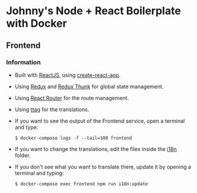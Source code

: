 # Johnny's Node + React Boilerplate with Docker

## Frontend

### Information

- Built with [ReactJS](https://reactjs.org/), using [create-react-app](https://reactjs.org/docs/create-a-new-react-app.html).

- Using [Redux](https://redux.js.org/) and [Redux Thunk](https://github.com/reduxjs/redux-thunk) for global state management.

- Using [React Router](https://reacttraining.com/react-router/) for the route management.

- Using [ttag](https://ttag.js.org/) for the translations.

- If you want to see the output of the Frontend service, open a terminal and type:

  ```
  $ docker-compose logs -f --tail=100 frontend
  ```

- If you want to change the translations, edit the files inside the [i18n](/frontend/src/config/i18n) folder.

- If you don't see what you want to translate there, update it by opening a terminal and typing:

  ```
  $ docker-compose exec frontend npm run i18n:update
  ```
